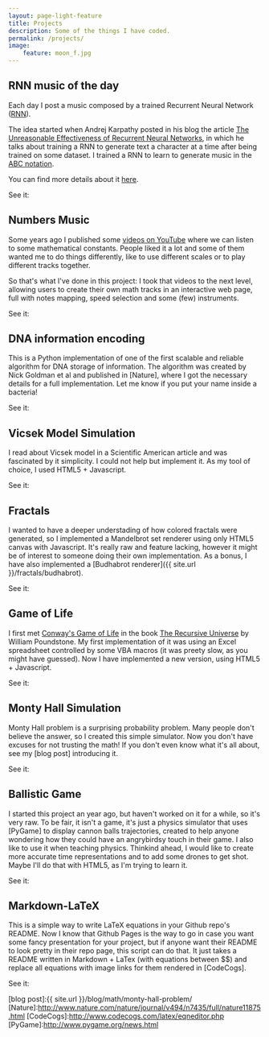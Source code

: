 ```yaml
---
layout: page-light-feature
title: Projects
description: Some of the things I have coded.
permalink: /projects/
image:
    feature: moon_f.jpg
---
```


## RNN music of the day

Each day I post a music composed by a trained Recurrent Neural Network ([RNN](https://en.wikipedia.org/wiki/Recurrent_neural_network)).

The idea started when Andrej Karpathy posted in his blog the
article [The Unreasonable Effectiveness of Recurrent Neural Networks](http://karpathy.github.io/2015/05/21/rnn-effectiveness/),
in which he talks about training a RNN to generate text a character at a time after being
trained on some dataset. I trained a RNN to learn to generate music in the [ABC notation](https://en.wikipedia.org/wiki/ABC_notation).

You can find more details about it <a href="{{ site.url }}/rnn-music-of-the-day/about" target="_blank">here</a>.


See it:
<a href="{{ site.url }}/rnn-music-of-the-day" target="_blank"><span class="icon-html5"></span></a>
<a href="https://github.com/allanino/rnn-music-of-the-day" target="_blank"><span class="icon-github2"></span></a>

## Numbers Music

Some years ago I published some [videos on YouTube](https://www.youtube.com/playlist?list=PL7A3780FBFE2350EB)
where we can listen to some mathematical constants. People liked it a lot and some
of them wanted me to do things differently, like to use different scales or to
play different tracks together.

So that's what I've done in this project: I took that videos to the next level,
allowing users to create their own math tracks in an interactive web page, full
with notes mapping, speed selection and some (few) instruments.

See it:
<a href="{{ site.url }}/numbers-music" target="_blank"><span class="icon-html5"></span></a>
<a href="https://github.com/allanino/numbers-music" target="_blank"><span class="icon-github2"></span></a>

## DNA information encoding

This is a Python implementation of one of the first scalable and reliable algorithm for DNA storage of information. The algorithm was created by Nick Goldman et al and published in [Nature], where I got the necessary details for a full implementation. Let me know if you put your name inside a bacteria!

See it:
<a href="https://github.com/allanino/DNA" target="_blank"><span class="icon-github2"></span></a>

## Vicsek Model Simulation

I read about Vicsek model in a Scientific American article and was fascinated by it simplicity. I could not help but implement it. As my tool of choice, I used HTML5 + Javascript.

See it:
<a href="{{ site.url }}/vicsek-model-simulation" target="_blank"><span class="icon-html5"></span></a>
<a href="https://github.com/allanino/vicsek-model-simulation" target="_blank"><span class="icon-github2"></span></a>

## Fractals

I wanted to have a deeper understading of how colored fractals were generated, so I implemented a Mandelbrot set renderer using only HTML5 canvas with Javascript. It's really raw and feature lacking, however it might be of interest to someone doing their own implementation. As a bonus, I have also implemented a [Budhabrot renderer]({{ site.url }}/fractals/budhabrot).

See it:
<a href="{{ site.url }}/fractals" target="_blank"><span class="icon-html5"></span></a>
<a href="https://github.com/allanino/fractals" target="_blank"><span class="icon-github2"></span></a>

## Game of Life

I first met [Conway's Game of Life](https://en.wikipedia.org/wiki/Conway%27s_Game_of_Life) in the book [The Recursive Universe](https://www.amazon.com/Recursive-Universe-Complexity-Scientific-Knowledge/dp/0809252023) by William Poundstone.  My first implementation of it was using an Excel spreadsheet controlled by some VBA macros (it was preety slow, as you might have guessed). Now I have implemented a new version, using HTML5 + Javascript.

See it:
<a href="{{ site.url }}/game-of-life" target="_blank"><span class="icon-html5"></span></a>
<a href="https://github.com/allanino/game-of-life" target="_blank"><span class="icon-github2"></span></a>

## Monty Hall Simulation

Monty Hall problem is a surprising probability problem. Many people don't believe the answer, so I created this simple simulator. Now you don't have excuses for not trusting the math! If you don't even know what it's all about, see my [blog post] introducing it.

See it:
<a href="{{ site.url }}/monty-hall-simulation" target="_blank"><span class="icon-html5"></span></a>
<a href="https://github.com/allanino/monty-hall-simulation" target="_blank"><span class="icon-github2"></span></a>

## Ballistic Game

I started this project an year ago, but haven't worked on it for a while, so it's very raw. To be fair, it isn't a game, it's just a physics simulator that uses [PyGame] to display cannon balls trajectories, created to help anyone wondering how they could have an angrybirdsy touch in their game. I also like to use it when teaching physics. Thinkind ahead, I would like to create more accurate time representations and to add some drones to get shot. Maybe I'll do that with HTML5, as I'm trying to learn it.

See it:
<a href="https://github.com/allanino/BallisticGame" target="_blank"><span class="icon-github2"></span></a>

## Markdown-LaTeX

This is a simple way to write LaTeX equations in your Github repo's README. Now I know that Github Pages is the way to go in case you want some fancy presentation for your project, but if anyone want their README to look pretty in their repo page, this script can do that. It just takes a README written in Markdown + LaTex (with equations between $$) and replace all equations with image links for them rendered in [CodeCogs].

See it:
<a href="https://github.com/allanino/markdown-latex" target="_blank"><span class="icon-github2"></span></a>

[blog post]:{{ site.url }}/blog/math/monty-hall-problem/
[Nature]:http://www.nature.com/nature/journal/v494/n7435/full/nature11875.html
[CodeCogs]:http://www.codecogs.com/latex/eqneditor.php
[PyGame]:http://www.pygame.org/news.html
